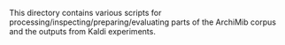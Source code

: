 This directory contains various scripts for processing/inspecting/preparing/evaluating parts of the ArchiMib corpus and the outputs from Kaldi experiments.
